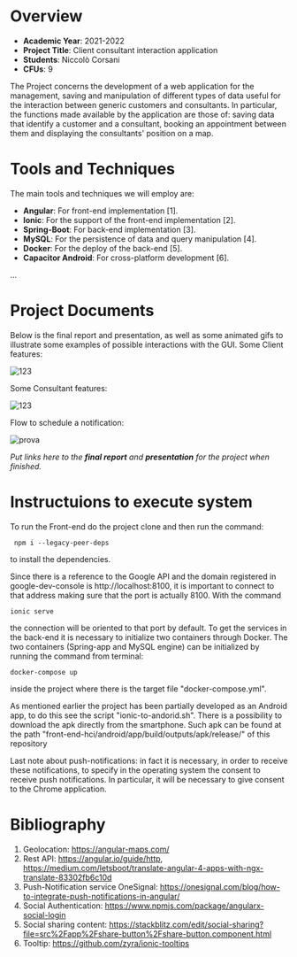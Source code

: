 


# Overview

- **Academic Year**: 2021-2022
- **Project Title**: Client consultant interaction application
- **Students**: Niccolò Corsani
- **CFUs**: 9

The Project concerns the development of a web application for the management, saving and manipulation of different types of data useful for the interaction between generic customers and consultants. In particular, the functions made available by the application are those of: saving data that identify a customer and a consultant, booking an appointment between them and displaying the consultants' position on a map.

# Tools and Techniques

The main tools and techniques we will employ are:

- **Angular**: For front-end implementation \[1\].
- **Ionic**: For the support of the front-end implementation \[2\].
- **Spring-Boot**: For back-end implementation \[3\].
- **MySQL**: For the persistence of data and query manipulation \[4\].
- **Docker**: For the deploy of the back-end \[5\].
- **Capacitor Android**: For cross-platform development \[6\].


...


# Project Documents

Below is the final report and presentation, as well as some animated gifs to illustrate some examples of possible interactions with the GUI.
Some Client features:



![123](https://user-images.githubusercontent.com/79635059/153195959-f6761ac7-0aa6-4ac5-a26d-159ac1c8c9b7.gif)


Some Consultant features:



![123](https://user-images.githubusercontent.com/79635059/153251350-3c412134-565f-4d8b-8b87-22009bf377f1.gif)


Flow to schedule a notification:



![prova](https://user-images.githubusercontent.com/79635059/153254230-93f51ab0-f132-4d5a-91f5-7b6a259f39e1.gif)



*Put links here to the **final report** and **presentation** for the project when finished.*

# Instructuions to execute system




To run the Front-end do the project clone and then run the command:

```
 npm i --legacy-peer-deps
 ```
 to install the dependencies.

Since there is a reference to the Google API and the domain registered in google-dev-console is http://localhost:8100, it is important to connect to that address making sure that the port is actually 8100. With the command 
```
ionic serve
```
the connection will be oriented to that port by default.
To get the services in the back-end it is necessary to initialize two containers through Docker. The two containers (Spring-app and MySQL engine) can be initialized by running the command from terminal: 
```
docker-compose up
```

inside the project where there is the target file "docker-compose.yml".

As mentioned earlier the project has been partially developed as an Android app, to do this see the script "ionic-to-andorid.sh".
There is a possibility to download the apk directly from the smartphone. Such apk can be found at the path "front-end-hci/android/app/build/outputs/apk/release/"
of this repository

Last note about push-notifications: in fact it is necessary, in order to receive these notifications, to specify in the operating system the consent to receive push notifications. In particular, it will be necessary to give consent to the Chrome application.




# Bibliography

1.	Geolocation: https://angular-maps.com/
2.	Rest API: https://angular.io/guide/http, https://medium.com/letsboot/translate-angular-4-apps-with-ngx-translate-83302fb6c10d
3.	Push-Notification service OneSignal: https://onesignal.com/blog/how-to-integrate-push-notifications-in-angular/
4.	Social Authentication:  https://www.npmjs.com/package/angularx-social-login
5.	Social sharing content: https://stackblitz.com/edit/social-sharing?file=src%2Fapp%2Fshare-button%2Fshare-button.component.html
6.	Tooltip: https://github.com/zyra/ionic-tooltips



